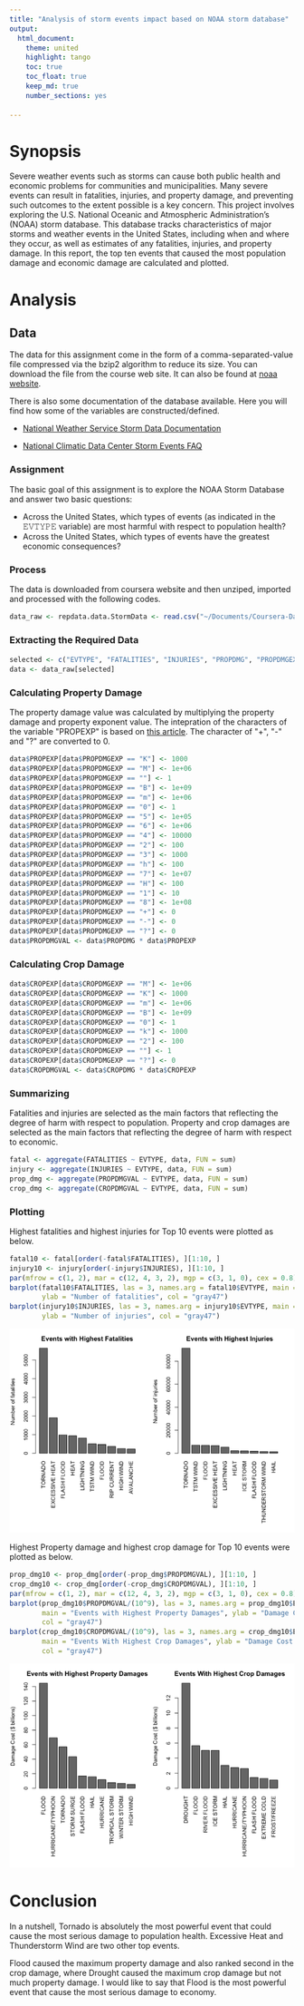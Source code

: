 ```yaml
---
title: "Analysis of storm events impact based on NOAA storm database"
output: 
  html_document:
    theme: united
    highlight: tango
    toc: true
    toc_float: true
    keep_md: true
    number_sections: yes
    
---
```



# Synopsis

Severe weather events such as storms can cause both public health and economic problems for communities and municipalities. Many severe events can result in fatalities, injuries, and property damage, and preventing such outcomes to the extent possible is a key concern. This project involves exploring the U.S. National Oceanic and Atmospheric Administration’s (NOAA) storm database. This database tracks characteristics of major storms and weather events in the United States, including when and where they occur, as well as estimates of any fatalities, injuries, and property damage. In this report, the top ten events that caused the most population damage and economic damage are calculated and plotted.  

# Analysis

## Data

The data for this assignment come in the form of a comma-separated-value file compressed via the bzip2 algorithm to reduce its size. You can download the file from the course web site. It can also be found at [noaa website](https://www.ncdc.noaa.gov/stormevents/ftp.jsp).

There is also some documentation of the database available. Here you will find how some of the variables are constructed/defined.

- [National Weather Service Storm Data Documentation](https://d396qusza40orc.cloudfront.net/repdata%2Fpeer2_doc%2Fpd01016005curr.pdf)

- [National Climatic Data Center Storm Events FAQ](https://d396qusza40orc.cloudfront.net/repdata%2Fpeer2_doc%2FNCDC%20Storm%20Events-FAQ%20Page.pdf)

### Assignment

The basic goal of this assignment is to explore the NOAA Storm Database and answer two basic questions:

- Across the United States, which types of events (as indicated in the 𝙴𝚅𝚃𝚈𝙿𝙴 variable) are most harmful with respect to population health?
- Across the United States, which types of events have the greatest economic consequences?

### Process

The data is downloaded from coursera website and then unziped, imported and processed with the following codes.


```r
data_raw <- repdata.data.StormData <- read.csv("~/Documents/Coursera-Data-Science-data/repdata-data-StormData.csv")
```

### Extracting the Required Data


```r
selected <- c("EVTYPE", "FATALITIES", "INJURIES", "PROPDMG", "PROPDMGEXP", "CROPDMG", "CROPDMGEXP")
data <- data_raw[selected]
```

### Calculating Property Damage

The property damage value was calculated by multiplying the property damage and property exponent value. The intepration of the characters of the variable "PROPEXP" is based on [this article](https://rstudio-pubs-static.s3.amazonaws.com/58957_37b6723ee52b455990e149edde45e5b6.html). The character of "+", "-" and "?" are converted to 0.


```r
data$PROPEXP[data$PROPDMGEXP == "K"] <- 1000
data$PROPEXP[data$PROPDMGEXP == "M"] <- 1e+06
data$PROPEXP[data$PROPDMGEXP == ""] <- 1
data$PROPEXP[data$PROPDMGEXP == "B"] <- 1e+09
data$PROPEXP[data$PROPDMGEXP == "m"] <- 1e+06
data$PROPEXP[data$PROPDMGEXP == "0"] <- 1
data$PROPEXP[data$PROPDMGEXP == "5"] <- 1e+05
data$PROPEXP[data$PROPDMGEXP == "6"] <- 1e+06
data$PROPEXP[data$PROPDMGEXP == "4"] <- 10000
data$PROPEXP[data$PROPDMGEXP == "2"] <- 100
data$PROPEXP[data$PROPDMGEXP == "3"] <- 1000
data$PROPEXP[data$PROPDMGEXP == "h"] <- 100
data$PROPEXP[data$PROPDMGEXP == "7"] <- 1e+07
data$PROPEXP[data$PROPDMGEXP == "H"] <- 100
data$PROPEXP[data$PROPDMGEXP == "1"] <- 10
data$PROPEXP[data$PROPDMGEXP == "8"] <- 1e+08
data$PROPEXP[data$PROPDMGEXP == "+"] <- 0
data$PROPEXP[data$PROPDMGEXP == "-"] <- 0
data$PROPEXP[data$PROPDMGEXP == "?"] <- 0
data$PROPDMGVAL <- data$PROPDMG * data$PROPEXP
```
### Calculating Crop Damage


```r
data$CROPEXP[data$CROPDMGEXP == "M"] <- 1e+06
data$CROPEXP[data$CROPDMGEXP == "K"] <- 1000
data$CROPEXP[data$CROPDMGEXP == "m"] <- 1e+06
data$CROPEXP[data$CROPDMGEXP == "B"] <- 1e+09
data$CROPEXP[data$CROPDMGEXP == "0"] <- 1
data$CROPEXP[data$CROPDMGEXP == "k"] <- 1000
data$CROPEXP[data$CROPDMGEXP == "2"] <- 100
data$CROPEXP[data$CROPDMGEXP == ""] <- 1
data$CROPEXP[data$CROPDMGEXP == "?"] <- 0
data$CROPDMGVAL <- data$CROPDMG * data$CROPEXP
```

### Summarizing

Fatalities and injuries are selected as the main factors that reflecting the degree of harm with respect to population. Property and crop damages are selected as the main factors that reflecting the degree of harm with respect to economic.


```r
fatal <- aggregate(FATALITIES ~ EVTYPE, data, FUN = sum)
injury <- aggregate(INJURIES ~ EVTYPE, data, FUN = sum)
prop_dmg <- aggregate(PROPDMGVAL ~ EVTYPE, data, FUN = sum)
crop_dmg <- aggregate(CROPDMGVAL ~ EVTYPE, data, FUN = sum)
```

### Plotting

Highest fatalities and highest injuries for Top 10 events were plotted as below.


```r
fatal10 <- fatal[order(-fatal$FATALITIES), ][1:10, ]
injury10 <- injury[order(-injury$INJURIES), ][1:10, ]
par(mfrow = c(1, 2), mar = c(12, 4, 3, 2), mgp = c(3, 1, 0), cex = 0.8)
barplot(fatal10$FATALITIES, las = 3, names.arg = fatal10$EVTYPE, main = "Events with Highest Fatalities", 
        ylab = "Number of fatalities", col = "gray47")
barplot(injury10$INJURIES, las = 3, names.arg = injury10$EVTYPE, main = "Events with Highest Injuries", 
        ylab = "Number of injuries", col = "gray47")
```

![](main_files/figure-html/plotting_human-1.png)<!-- -->

Highest Property damage and highest crop damage for Top 10 events were plotted as below.


```r
prop_dmg10 <- prop_dmg[order(-prop_dmg$PROPDMGVAL), ][1:10, ]
crop_dmg10 <- crop_dmg[order(-crop_dmg$CROPDMGVAL), ][1:10, ]
par(mfrow = c(1, 2), mar = c(12, 4, 3, 2), mgp = c(3, 1, 0), cex = 0.8)
barplot(prop_dmg10$PROPDMGVAL/(10^9), las = 3, names.arg = prop_dmg10$EVTYPE, 
        main = "Events with Highest Property Damages", ylab = "Damage Cost ($ billions)", 
        col = "gray47")
barplot(crop_dmg10$CROPDMGVAL/(10^9), las = 3, names.arg = crop_dmg10$EVTYPE, 
        main = "Events With Highest Crop Damages", ylab = "Damage Cost ($ billions)", 
        col = "gray47")
```

![](main_files/figure-html/plotting_prop-1.png)<!-- -->

# Conclusion

In a nutshell, Tornado is absolutely the most powerful event that could cause the most serious damage to population health. Excessive Heat and Thunderstorm Wind are two other top events.

Flood caused the maximum property damage and also ranked second in the crop damage, where Drought caused the maximum crop damage but not much property damage. I would like to say that Flood is the most powerful event that cause the most serious damage to economy.
